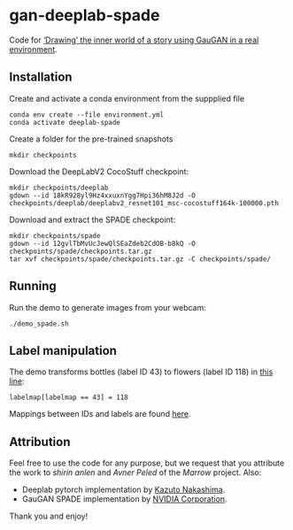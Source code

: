 # gan-deeplab-spade

Code for [‘Drawing’ the inner world of a story using GauGAN in a real environment](https://medium.com/@s.h.i.r.i.n/d8e303aaa2f9
).

## Installation

Create and activate a conda environment from the suppplied file
```
conda env create --file environment.yml
conda activate deeplab-spade
```

Create a folder for the pre-trained snapshots

```
mkdir checkpoints
````

Download the DeepLabV2 CocoStuff checkpoint:
```
mkdir checkpoints/deeplab
gdown --id 18kR928yl9Hz4xxuxnYgg7Hpi36hM8J2d -O checkpoints/deeplab/deeplabv2_resnet101_msc-cocostuff164k-100000.pth
```
Download and extract the SPADE checkpoint:
```
mkdir checkpoints/spade
gdown --id 12gvlTbMvUcJewQlSEaZdeb2CdOB-b8kQ -O checkpoints/spade/checkpoints.tar.gz
tar xvf checkpoints/spade/checkpoints.tar.gz -C checkpoints/spade/
```
## Running
Run the demo to generate images from your webcam:
```
./demo_spade.sh
```

## Label manipulation
The demo transforms bottles (label ID 43) to flowers (label ID 118) in [this line](https://github.com/Marrow-AI/gan-deeplab-spade/blob/master/demo_spade.py#L285):
```
labelmap[labelmap == 43] = 118
```
Mappings between IDs and labels are found [here](https://github.com/Avnerus/deeplab-pytorch/blob/master/data/datasets/cocostuff/labels.txt).


## Attribution
Feel free to use the code for any purpose, but we request that you attribute the work to _shirin anlen_ and _Avner Peled_ of the _Marrow_ project.
Also:
 - Deeplab pytorch implementation by [Kazuto Nakashima](https://github.com/kazuto1011/deeplab-pytorch).
 - GauGAN SPADE implementation by [NVIDIA Corporation](https://github.com/NVlabs/SPADE).

Thank you and enjoy!


